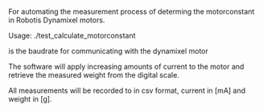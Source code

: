 For automating the measurement process of determing the motorconstant in Robotis Dynamixel motors.

Usage: ./test_calculate_motorconstant <filename> <baudrate>

<baudrate> is the baudrate for communicating with the dynamixel motor

The software will apply increasing amounts of current to the motor and retrieve the measured weight from the digital scale.

All measurements will be recorded to <filename> in csv format, current in [mA] and weight in [g].
